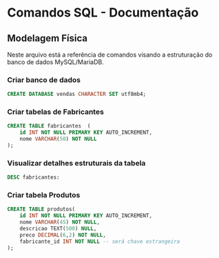 # Comandos SQL - Documentação

## Modelagem Física

Neste arquivo está a referência de comandos visando a estruturação do banco de dados MySQL/MariaDB.

### Criar banco de dados

```sql
CREATE DATABASE vendas CHARACTER SET utf8mb4;
```

### Criar tabelas de Fabricantes

```sql
CREATE TABLE fabricantes  (
    id INT NOT NULL PRIMARY KEY AUTO_INCREMENT,
    nome VARCHAR(50) NOT NULL
);
```

### Visualizar detalhes estruturais da tabela

```sql
DESC fabricantes:
```

### Criar tabela Produtos

```sql
CREATE TABLE produtos(
    id INT NOT NULL PRIMARY KEY AUTO_INCREMENT,
    nome VARCHAR(45) NOT NULL,
    descricao TEXT(500) NULL,
    preco DECIMAL(6,2) NOT NULL,
    fabricante_id INT NOT NULL -- será chave estrangeira
);
```